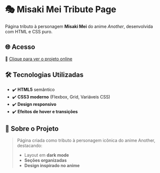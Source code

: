 # 🎭 Misaki Mei Tribute Page

Página tributo à personagem **Misaki Mei** do anime *Another*, desenvolvida com HTML e CSS puro.

## 🌐 Acesso
🔗 [Clique para ver o projeto online](https://fabricio076.github.io/projects/index.html/misaki-mei)

## 🛠 Tecnologias Utilizadas
- ✔️ **HTML5** semântico
- ✔️ **CSS3 moderno** (Flexbox, Grid, Variáveis CSS)
- ✔️ **Design responsivo**
- ✔️ **Efeitos de hover e transições**

## 📌 Sobre o Projeto
> Página criada como tributo à personagem icônica do anime Another, destacando:
> - Layout em **dark mode**
> - **Seções organizadas**
> - **Design inspirado no anime**
